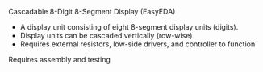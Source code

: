 Cascadable 8-Digit 8-Segment Display (EasyEDA)

- A display unit consisting of eight 8-segment display units (digits).
- Display units can be cascaded vertically (row-wise)
- Requires external resistors, low-side drivers, and controller to function

Requires assembly and testing
